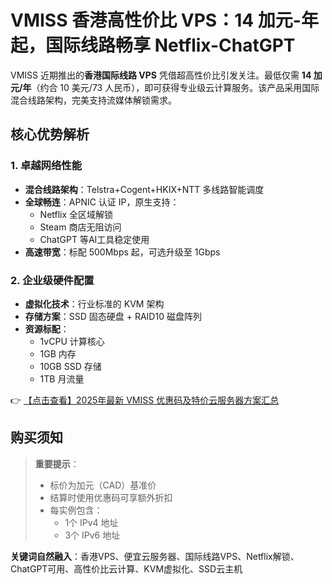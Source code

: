 # VMISS 香港高性价比 VPS：14 加元-年起，国际线路畅享 Netflix-ChatGPT

VMISS 近期推出的**香港国际线路 VPS** 凭借超高性价比引发关注。最低仅需 **14 加元/年**（约合 10 美元/73 人民币），即可获得专业级云计算服务。该产品采用国际混合线路架构，完美支持流媒体解锁需求。

## 核心优势解析

### 1. 卓越网络性能
- **混合线路架构**：Telstra+Cogent+HKIX+NTT 多线路智能调度
- **全球畅连**：APNIC 认证 IP，原生支持：
  - Netflix 全区域解锁
  - Steam 商店无阻访问
  - ChatGPT 等AI工具稳定使用
- **高速带宽**：标配 500Mbps 起，可选升级至 1Gbps

### 2. 企业级硬件配置
- **虚拟化技术**：行业标准的 KVM 架构
- **存储方案**：SSD 固态硬盘 + RAID10 磁盘阵列
- **资源标配**：
  - 1vCPU 计算核心
  - 1GB 内存
  - 10GB SSD 存储
  - 1TB 月流量

👉 [【点击查看】2025年最新 VMISS 优惠码及特价云服务器方案汇总](https://bit.ly/Vmiss)

## 购买须知
> **重要提示**：
> - 标价为加元（CAD）基准价
> - 结算时使用优惠码可享额外折扣
> - 每实例包含：
>   - 1个 IPv4 地址
>   - 3个 IPv6 地址

**关键词自然融入**：香港VPS、便宜云服务器、国际线路VPS、Netflix解锁、ChatGPT可用、高性价比云计算、KVM虚拟化、SSD云主机